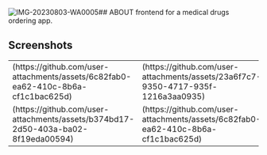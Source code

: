 ![IMG-20230803-WA0005](https://github.com/user-attachments/assets/904f0b79-f287-4e2b-95d9-37116a1fe252)##  ABOUT
frontend for a medical drugs ordering app.
## Screenshots

<table> 
  <tr>
     <td>  (https://github.com/user-attachments/assets/6c82fab0-ea62-410c-8b6a-cf1c1bac625d) </td>
     <td> (https://github.com/user-attachments/assets/23a6f7c7-9350-4717-935f-1216a3aa0935)</td>
     <td> (https://github.com/user-attachments/assets/19b5da41-1684-4fc1-8541-72e44ab958f2) </td>
     <td>(https://github.com/user-attachments/assets/1128e328-81be-415a-983f-a58b5afd664b) </td>
  </tr>
  <tr> 
  <td>(https://github.com/user-attachments/assets/b374bd17-2d50-403a-ba02-8f19eda00594) </td>
    <td>(https://github.com/user-attachments/assets/6c82fab0-ea62-410c-8b6a-cf1c1bac625d) </td>
    <td> (https://github.com/user-attachments/assets/ba9837f4-70a2-415d-b846-72d3e9cb0ee9) </td>
    <td>(https://github.com/user-attachments/assets/117c61f8-0845-4569-8e94-17807ff8f1c9) </td>
  </tr>

</table>

